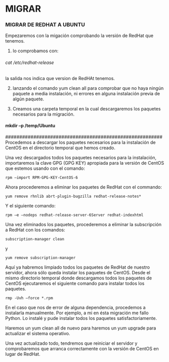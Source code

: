 # MIGRAR
### MIGRAR DE REDHAT A UBUNTU
Empezaremos con la migación comprobando la versión de RedHat que tenemos.
1. lo comprobamos con:
  ######  cat /etc/redhat-release
  la salida nos indica que version de RedHAt tenemos.
  
2.  lanzando el comando yum clean all para comprobar que no haya ningún paquete a media instalación, ni errores en alguna instalación previa de algún paquete.

3. Creamos una carpeta temporal en la cual descargaremos los paquetes necesarios para la migración.
 #### mkdir –p /temp/Ubuntu
########################################################
Procedemos a descargar los paquetes necesarios para la instalación de CentOS en el directorio temporal que hemos creado.

Una vez descargados todos los paquetes necesarios para la instalación, importaremos la clave GPG (GPG KEY) apropiada para la versión de CentOS que estemos usando con el comando:

    rpm –import RPM-GPG-KEY-CentOS-6

Ahora procederemos a eliminar los paquetes de RedHat con el commando:

    yum remove rhnlib abrt-plugin-bugzilla redhat-release-notes*

Y el siguiente comando:

    rpm –e –nodeps redhat-release-server-6Server redhat-indexhtml

Una vez eliminados los paquetes, procederemos a eliminar la subscripción a RedHat con los comandos:

    subscription-manager clean

y

    yum remove subscription-manager

Aquí ya habremos limpiado todos los paquetes de RedHat de nuestro servidor, ahora sólo queda instalar los paquetes de CentOS. Desde el mismo directorio temporal donde descargamos todos los paquetes de CentOS ejecutaremos el siguiente comando para instalar todos los paquetes.

    rmp -Uvh –force *.rpm

En el caso que nos de error de alguna dependencia, procedemos a instalarla manualmente. Por ejemplo, a mi en ésta migración me fallo Python. Lo instalé y pude instalar todos los paquetes satisfactoriamente.

Haremos un yum clean all de nuevo para haremos un yum upgrade para actualizar el sistema operativo.

Una vez actualizado todo, tendremos que reiniciar el servidor y comprobaremos que arranca correctamente con la versión de CentOS en lugar de RedHat.


